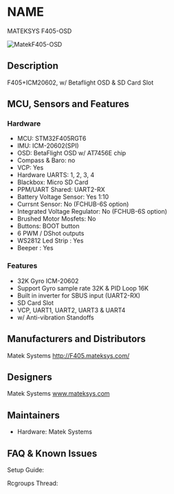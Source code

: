 # NAME
MATEKSYS F405-OSD

![MatekF405-OSD](www.mateksys.com/downloads/FC/MATEKF405-OSD.JPG)


## Description
F405+ICM20602, w/ Betaflight OSD & SD Card Slot 


## MCU, Sensors and Features

### Hardware
* MCU: STM32F405RGT6
* IMU: ICM-20602(SPI)
* OSD: BetaFlight OSD w/ AT7456E chip
* Compass & Baro: no
* VCP: Yes
* Hardware UARTS: 1, 2, 3, 4
* Blackbox: Micro SD Card
* PPM/UART Shared:  UART2-RX
* Battery Voltage Sensor: Yes 1:10
* Currsnt Sensor: No (FCHUB-6S option)
* Integrated Voltage Regulator: No (FCHUB-6S option)
* Brushed Motor Mosfets: No
* Buttons: BOOT button
* 6 PWM / DShot outputs 
* WS2812 Led Strip : Yes
* Beeper : Yes

### Features
* 32K Gyro ICM-20602
* Support Gyro sample rate 32K & PID Loop 16K
* Built in inverter for SBUS input (UART2-RX)
* SD Card Slot
* VCP, UART1, UART2, UART3 & UART4
* w/ Anti-vibration Standoffs

## Manufacturers and Distributors
Matek Systems http://F405.mateksys.com/

## Designers
Matek Systems www.mateksys.com

## Maintainers
* Hardware: Matek Systems

## FAQ & Known Issues


Setup Guide: 

Rcgroups Thread: 



